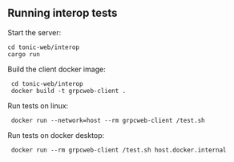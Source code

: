 ## Running interop tests

Start the server:

    cd tonic-web/interop
    cargo run
        
Build the client docker image:
    
     cd tonic-web/interop
     docker build -t grpcweb-client .
     
Run tests on linux:
     
     docker run --network=host --rm grpcweb-client /test.sh
     
Run tests on docker desktop: 
     
     docker run --rm grpcweb-client /test.sh host.docker.internal
